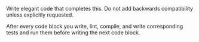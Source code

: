 Write elegant code that completes this. Do not add backwards compatibility unless explicitly requested.

After every code block you write, lint, compile, and write corresponding tests and run them before writing the next code block.